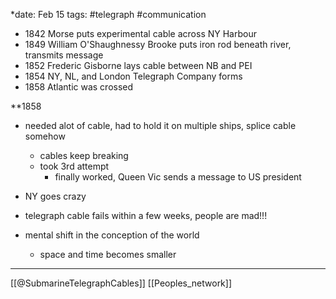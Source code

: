 *date: Feb 15
tags: #telegraph #communication 

- 1842 Morse puts experimental cable across NY Harbour
- 1849 William O'Shaughnessy Brooke puts iron rod beneath river, transmits message
- 1852 Frederic Gisborne lays cable between NB and PEI
- 1854 NY, NL, and London Telegraph Company forms
- 1858 Atlantic was crossed

**1858
- needed alot of cable, had to hold it on multiple ships, splice cable somehow
	- cables keep  breaking
	- took 3rd attempt
		- finally worked, Queen Vic sends a message to US president
- NY goes crazy
- telegraph cable fails within a few weeks, people are mad!!!

- mental shift in the conception of the world
	- space and time becomes smaller
---
[[@SubmarineTelegraphCables]]
[[Peoples_network]]